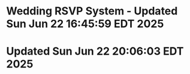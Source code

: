 # Wedding RSVP System - Updated Sun Jun 22 16:45:59 EDT 2025
# Updated Sun Jun 22 20:06:03 EDT 2025

